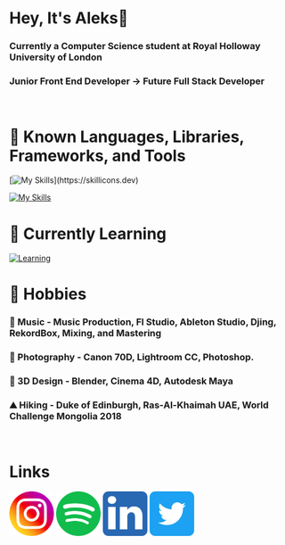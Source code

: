 # Hey, It's Aleks👋

### Currently a Computer Science student at Royal Holloway University of London

### Junior Front End Developer -> Future Full Stack Developer
<br />

# 💪 Known Languages, Libraries, Frameworks, and Tools

[![My Skills](https://skillicons.dev/icons?i=html,css,js,react,mysql,bootstrap,vite,svelte,maven,nodejs,)](https://skillicons.dev)

[![My Skills](https://skillicons.dev/icons?i=c,eclipse,git,java,py,php,postgres,scala,tailwind,vercel)](https://skillicons.dev)
<br />

# 🧠 Currently Learning

[![Learning](https://skillicons.dev/icons?i=ts,nextjs,nodejs,jquery,angular,sass,vue,docker)](https://skillicons.dev)
<br />

# 🏃 Hobbies 

### 🎹 Music - Music Production, Fl Studio, Ableton Studio, Djing, RekordBox, Mixing, and Mastering 

### 📸 Photography - Canon 70D, Lightroom CC, Photoshop. 

### 🧮 3D Design - Blender, Cinema 4D, Autodesk Maya

### ⛰️ Hiking - Duke of Edinburgh, Ras-Al-Khaimah UAE, World Challenge Mongolia 2018
<br />

# Links

[<img width="80px" src="assets/instagram_logo.svg" />](https://www.instagram.com/uralaleksandr/)
[<img width="80px" src="assets/spotify_logo.svg" />](https://open.spotify.com/user/j9phvvueikujgb9ls6w1cq2nd?si=729a171bb7a947e4)
[<img width="80px" src="assets/linkedin_logo.svg" />](https://www.linkedin.com/in/aleksandr-ural-53a463227/)
[<img width="80px" src="assets/twitter_logo.svg" />](https://twitter.com/UralAleksandr)
